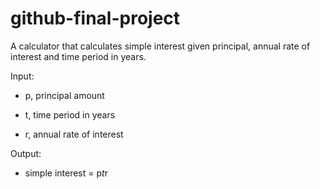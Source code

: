 # github-final-project

A calculator that calculates simple interest given principal, annual rate of interest and time period in years.

Input:

  - p, principal amount

  - t, time period in years

  - r, annual rate of interest

Output:

  - simple interest = p*t*r
